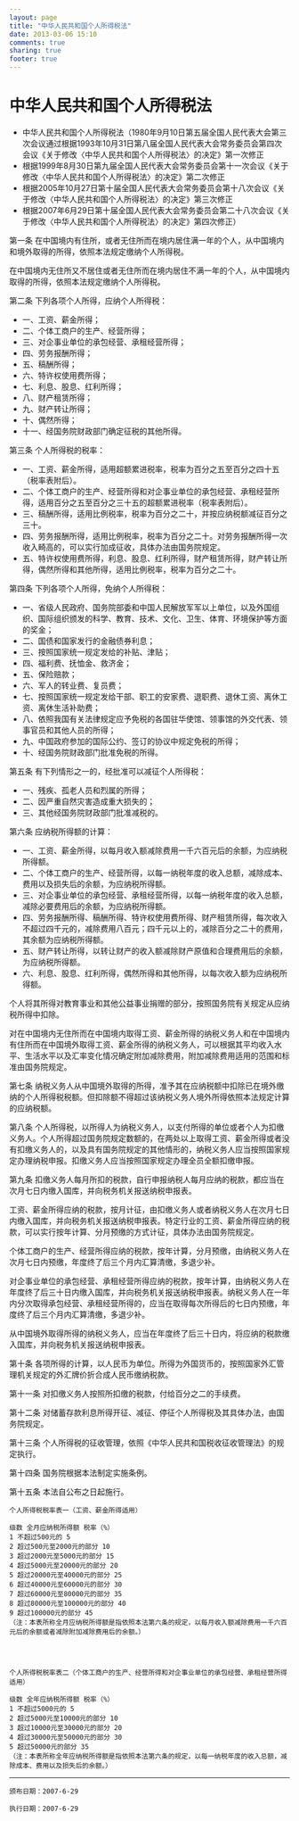 ```yaml
---
layout: page
title: "中华人民共和国个人所得税法"
date: 2013-03-06 15:10
comments: true
sharing: true
footer: true
---
```



# 中华人民共和国个人所得税法


* 中华人民共和国个人所得税法（1980年9月10日第五届全国人民代表大会第三次会议通过根据1993年10月31日第八届全国人民代表大会常务委员会第四次会议《关于修改〈中华人民共和国个人所得税法〉的决定》第一次修正
* 根据1999年8月30日第九届全国人民代表大会常务委员会第十一次会议《关于修改〈中华人民共和国个人所得税法〉的决定》第二次修正 
* 根据2005年10月27日第十届全国人民代表大会常务委员会第十八次会议《关于修改〈中华人民共和国个人所得税法〉的决定》第三次修正 
* 根据2007年6月29日第十届全国人民代表大会常务委员会第二十八次会议《关于修改〈中华人民共和国个人所得税法〉的决定》第四次修正）


第一条 在中国境内有住所，或者无住所而在境内居住满一年的个人，从中国境内和境外取得的所得，依照本法规定缴纳个人所得税。

在中国境内无住所又不居住或者无住所而在境内居住不满一年的个人，从中国境内取得的所得，依照本法规定缴纳个人所得税。

第二条 下列各项个人所得，应纳个人所得税：

* 一、工资、薪金所得；
* 二、个体工商户的生产、经营所得；
* 三、对企事业单位的承包经营、承租经营所得；
* 四、劳务报酬所得；
* 五、稿酬所得；
* 六、特许权使用费所得；
* 七、利息、股息、红利所得；
* 八、财产租赁所得；
* 九、财产转让所得；
* 十、偶然所得；
* 十一、经国务院财政部门确定征税的其他所得。

第三条 个人所得税的税率：

* 一、工资、薪金所得，适用超额累进税率，税率为百分之五至百分之四十五（税率表附后）。
* 二、个体工商户的生产、经营所得和对企事业单位的承包经营、承租经营所得，适用百分之五至百分之三十五的超额累进税率（税率表附后）。
* 三、稿酬所得，适用比例税率，税率为百分之二十，并按应纳税额减征百分之三十。
* 四、劳务报酬所得，适用比例税率，税率为百分之二十。对劳务报酬所得一次收入畸高的，可以实行加成征收，具体办法由国务院规定。
* 五、特许权使用费所得，利息、股息、红利所得，财产租赁所得，财产转让所得，偶然所得和其他所得，适用比例税率，税率为百分之二十。

第四条 下列各项个人所得，免纳个人所得税：

* 一、省级人民政府、国务院部委和中国人民解放军军以上单位，以及外国组织、国际组织颁发的科学、教育、技术、文化、卫生、体育、环境保护等方面的奖金；
* 二、国债和国家发行的金融债券利息；
* 三、按照国家统一规定发给的补贴、津贴；
* 四、福利费、抚恤金、救济金；
* 五、保险赔款；
* 六、军人的转业费、复员费；
* 七、按照国家统一规定发给干部、职工的安家费、退职费、退休工资、离休工资、离休生活补助费；
* 八、依照我国有关法律规定应予免税的各国驻华使馆、领事馆的外交代表、领事官员和其他人员的所得；
* 九、中国政府参加的国际公约、签订的协议中规定免税的所得；
* 十、经国务院财政部门批准免税的所得。

第五条 有下列情形之一的，经批准可以减征个人所得税：

* 一、残疾、孤老人员和烈属的所得；
* 二、因严重自然灾害造成重大损失的；
* 三、其他经国务院财政部门批准减税的。

第六条 应纳税所得额的计算：

* 一、工资、薪金所得，以每月收入额减除费用一千六百元后的余额，为应纳税所得额。
* 二、个体工商户的生产、经营所得，以每一纳税年度的收入总额，减除成本、费用以及损失后的余额，为应纳税所得额。
* 三、对企事业单位的承包经营、承租经营所得，以每一纳税年度的收入总额，减除必要费用后的余额，为应纳税所得额。
* 四、劳务报酬所得、稿酬所得、特许权使用费所得、财产租赁所得，每次收入不超过四千元的，减除费用八百元；四千元以上的，减除百分之二十的费用，其余额为应纳税所得额。
* 五、财产转让所得，以转让财产的收入额减除财产原值和合理费用后的余额，为应纳税所得额。
* 六、利息、股息、红利所得，偶然所得和其他所得，以每次收入额为应纳税所得额。

个人将其所得对教育事业和其他公益事业捐赠的部分，按照国务院有关规定从应纳税所得中扣除。

对在中国境内无住所而在中国境内取得工资、薪金所得的纳税义务人和在中国境内有住所而在中国境外取得工资、薪金所得的纳税义务人，可以根据其平均收入水平、生活水平以及汇率变化情况确定附加减除费用，附加减除费用适用的范围和标准由国务院规定。

第七条 纳税义务人从中国境外取得的所得，准予其在应纳税额中扣除已在境外缴纳的个人所得税税额。但扣除额不得超过该纳税义务人境外所得依照本法规定计算的应纳税额。

第八条 个人所得税，以所得人为纳税义务人，以支付所得的单位或者个人为扣缴义务人。个人所得超过国务院规定数额的，在两处以上取得工资、薪金所得或者没有扣缴义务人的，以及具有国务院规定的其他情形的，纳税义务人应当按照国家规定办理纳税申报。扣缴义务人应当按照国家规定办理全员全额扣缴申报。

第九条 扣缴义务人每月所扣的税款，自行申报纳税人每月应纳的税款，都应当在次月七日内缴入国库，并向税务机关报送纳税申报表。

工资、薪金所得应纳的税款，按月计征，由扣缴义务人或者纳税义务人在次月七日内缴入国库，并向税务机关报送纳税申报表。特定行业的工资、薪金所得应纳的税款，可以实行按年计算、分月预缴的方式计征，具体办法由国务院规定。

个体工商户的生产、经营所得应纳的税款，按年计算，分月预缴，由纳税义务人在次月七日内预缴，年度终了后三个月内汇算清缴，多退少补。

对企事业单位的承包经营、承租经营所得应纳的税款，按年计算，由纳税义务人在年度终了后三十日内缴入国库，并向税务机关报送纳税申报表。纳税义务人在一年内分次取得承包经营、承租经营所得的，应当在取得每次所得后的七日内预缴，年度终了后三个月内汇算清缴，多退少补。

从中国境外取得所得的纳税义务人，应当在年度终了后三十日内，将应纳的税款缴入国库，并向税务机关报送纳税申报表。

第十条 各项所得的计算，以人民币为单位。所得为外国货币的，按照国家外汇管理机关规定的外汇牌价折合成人民币缴纳税款。

第十一条 对扣缴义务人按照所扣缴的税款，付给百分之二的手续费。

第十二条 对储蓄存款利息所得开征、减征、停征个人所得税及其具体办法，由国务院规定。

第十三条 个人所得税的征收管理，依照《中华人民共和国税收征收管理法》的规定执行。

第十四条 国务院根据本法制定实施条例。

第十五条 本法自公布之日起施行。

	个人所得税税率表一（工资、薪金所得适用）
	
	级数 全月应纳税所得额 税率（%）
	1 不超过500元的 5
	2 超过500元至2000元的部分 10
	3 超过2000元至5000元的部分 15
	4 超过5000元至20000元的部分 20
	5 超过20000元至40000元的部分 25
	6 超过40000元至60000元的部分 30
	7 超过60000元至80000元的部分 35
	8 超过80000元至100000元的部分 40
	9 超过100000元的部分 45
	（注：本表所称全月应纳税所得额是指依照本法第六条的规定，以每月收入额减除费用一千六百元后的余额或者减除附加减除费用后的余额。）




	个人所得税税率表二（个体工商户的生产、经营所得和对企事业单位的承包经营、承租经营所得适用）

	级数 全年应纳税所得额 税率（%）
	1 不超过5000元的 5
	2 超过5000元至10000元的部分 10
	3 超过10000元至30000元的部分 20
	4 超过30000元至50000元的部分 30
	5 超过50000元的部分 35
	（注：本表所称全年应纳税所得额是指依照本法第六条的规定，以每一纳税年度的收入总额，减除成本、费用以及损失后的余额。）


---

	颁布日期：2007-6-29 

	执行日期：2007-6-29


